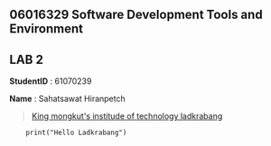 ## 06016329 Software Development Tools and Environment

## LAB 2

**StudentID** : 61070239

**Name** : Sahatsawat Hiranpetch

> [King mongkut's institude of technology ladkrabang][website]

```
    print("Hello Ladkrabang")
```
[website]: https://www.kmitl.ac.th